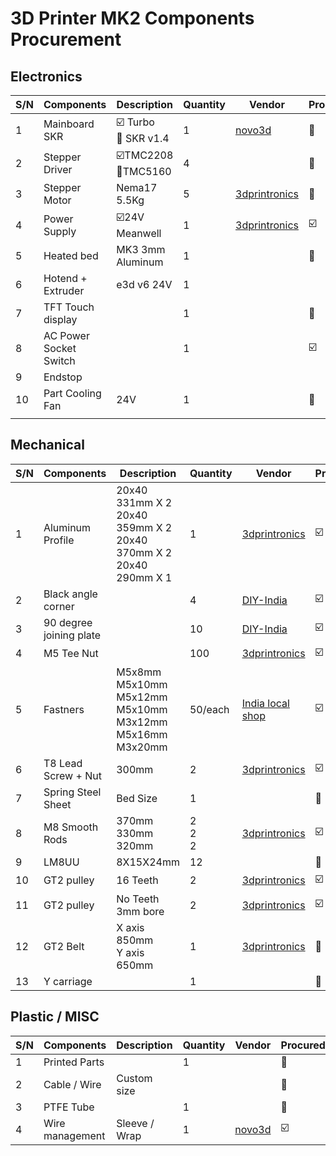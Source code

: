 # 3D Printer MK2 Components Procurement

## Electronics 

| S/N | Components | Description    | Quantity | Vendor | Procured |
|-----|------------|----------------|----------|--------|----------|
|  1  | Mainboard SKR | :ballot_box_with_check: Turbo <br>:white_square_button: SKR v1.4 | 1 | [novo3d](https://novo3d.in/) | :white_square_button: |
|  2  | Stepper Driver | :ballot_box_with_check:TMC2208 <br>:white_square_button:TMC5160 | 4 |        |:white_square_button:|
|  3  | Stepper Motor | Nema17 5.5Kg | 5 | [3dprintronics](https://www.3dprintronics.com/) |:white_square_button:|
|  4  | Power Supply | :ballot_box_with_check:24V Meanwell | 1 | [3dprintronics](https://www.3dprintronics.com/) |:ballot_box_with_check:|
| 5 | Heated bed | MK3 3mm Aluminum | 1 | |:white_square_button:|
| 6 | Hotend + Extruder | e3d v6 24V | 1 | ||
| 7 | TFT Touch display | | 1 | |:white_square_button:|
| 8 | AC Power Socket Switch | | 1 | |:ballot_box_with_check:|
| 9 | Endstop                | |  | ||
| 10 | Part Cooling Fan | 24V | 1 | |:white_square_button:|
|  |  |  |  | ||

## Mechanical 

| S/N | Components | Description    | Quantity | Vendor | Procured |
|-----|------------|----------------|----------|--------|----------|
|  1  | Aluminum Profile | 20x40 331mm X 2<br>20x40 359mm X 2<br>20x40 370mm X 2<br>20x40 290mm X 1 | 1 | [3dprintronics](https://www.3dprintronics.com/)              | :ballot_box_with_check: |
| 2 | Black angle corner |  | 4 | [DIY-India](https://www.diy-india.com/products/angle-corner-connector) | :ballot_box_with_check: |
| 3 | 90 degree joining plate |  | 10 | [DIY-India](https://www.diy-india.com/products/l-joining-plate) | :ballot_box_with_check: |
| 4 | M5 Tee Nut |  | 100 | [3dprintronics](https://www.3dprintronics.com/)              | :ballot_box_with_check: |
| 5 | Fastners | M5x8mm<br>M5x10mm<br>M5x12mm<br/>M5x10mm<br>M3x12mm<br/>M5x16mm<br/>M3x20mm<br/> | 50/each | [India local shop](https://indialocalshop.com/)              | :ballot_box_with_check: |
| 6 | T8 Lead Screw + Nut | 300mm | 2 | [3dprintronics](https://www.3dprintronics.com/) | :ballot_box_with_check: |
| 7 | Spring Steel Sheet | Bed Size | 1 |                                                              | :white_square_button: |
| 8 | M8 Smooth Rods | 370mm <br>330mm <br>320mm | 2 <br>2 <br>2 | [3dprintronics](https://www.3dprintronics.com/) | :ballot_box_with_check: |
| 9 | LM8UU | 8X15X24mm | 12 | | :white_square_button: |
| 10 | GT2 pulley | 16 Teeth | 2 | [3dprintronics](https://www.3dprintronics.com/) | :ballot_box_with_check: |
| 11 | GT2 pulley | No Teeth 3mm bore | 2 | [3dprintronics](https://www.3dprintronics.com/) | :ballot_box_with_check: |
| 12 | GT2 Belt | X axis 850mm <br>Y axis 650mm                                | 1 | [3dprintronics](https://www.3dprintronics.com/) | :white_square_button: |
| 13   | Y carriage |  | 1 | | :white_square_button: |

## Plastic / MISC 

| S/N | Components | Description    | Quantity | Vendor | Procured |
|-----|------------|----------------|----------|--------|----------|
|  1  | Printed Parts |  | 1 |  | :white_square_button: |
| 2 | Cable / Wire | Custom size |  | | :white_square_button: |
| 3 | PTFE Tube |  | 1 | | :white_square_button: |
| 4 | Wire management | Sleeve / Wrap | 1 | [novo3d](https://novo3d.in/) | :ballot_box_with_check: |
